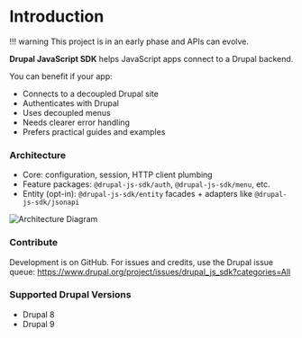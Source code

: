 # Introduction

!!! warning
    This project is in an early phase and APIs can evolve.

**Drupal JavaScript SDK** helps JavaScript apps connect to a Drupal backend.

You can benefit if your app:

- Connects to a decoupled Drupal site
- Authenticates with Drupal
- Uses decoupled menus
- Needs clearer error handling
- Prefers practical guides and examples

### Architecture

- Core: configuration, session, HTTP client plumbing
- Feature packages: `@drupal-js-sdk/auth`, `@drupal-js-sdk/menu`, etc.
- Entity (opt-in): `@drupal-js-sdk/entity` facades + adapters like `@drupal-js-sdk/jsonapi`

![Architecture Diagram](../svg/Architecture.svg)

### Contribute

Development is on GitHub. For issues and credits, use the Drupal issue queue: https://www.drupal.org/project/issues/drupal_js_sdk?categories=All

### Supported Drupal Versions

- Drupal 8
- Drupal 9
